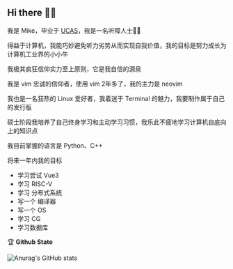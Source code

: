 <h2 color="#bd93f9">Hi there 👋🏼</h2>

我是 Mike，毕业于 [UCAS](https://www.ucas.ac.cn/)，我是一名听障人士🦻🏼

得益于计算机，我能巧妙避免听力劣势从而实现自我价值，我的目标是努力成长为计算机工业界的小小牛

我极其疯狂信仰实力至上原则，它是我自信的源泉

我是 vim 忠诚的信仰者，使用 vim 2年多了，我的主力是 neovim

我也是一名狂热的 Linux 爱好者，我着迷于 Terminal 的魅力，我要制作属于自己的发行版

硕士阶段我培养了自己终身学习和主动学习习惯，我乐此不疲地学习计算机自底向上的知识点

我目前掌握的语言是 Python、C++

将来一年内我的目标
- 学习尝试 Vue3
- 学习 RISC-V
- 学习 分布式系统
- 写一个 编译器
- 写一个 OS
- 学习 CG
- 学习数据库

🏆 **Github State**

![Anurag's GitHub stats](https://github-readme-stats.vercel.app/api?username=lmk123568&hide_title=True&hide_border=True&show_icons=true&theme=dracula)
